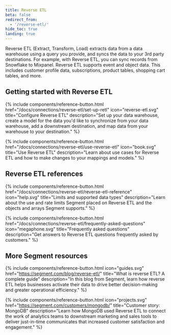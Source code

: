 ```yaml
---
title: Reverse ETL
beta: false
redirect_from:
  - '/reverse-etl/'
hide_toc: true
landing: true
---
```


Reverse ETL (Extract, Transform, Load) extracts data from a data warehouse using a query you provide, and syncs the data to your 3rd party destinations. For example, with Reverse ETL, you can sync records from Snowflake to Mixpanel. Reverse ETL supports event and object data. This includes customer profile data, subscriptions, product tables, shopping cart tables, and more.

## Getting started with Reverse ETL
<div class="double">
  {% include components/reference-button.html
    href="/docs/connections/reverse-etl/set-up-retl"
    icon="reverse-etl.svg"
    title="Configure Reverse ETL"
    description="Set up your data warehouse, create a model for the data you'd like to synchronize from your data warehouse, add a downstream destination, and map data from your warehouse to your destination."
  %}

  {% include components/reference-button.html
    href="/docs/connections/reverse-etl/use-reverse-etl"
    icon="book.svg"
    title="Use Reverse ETL"
    description="Learn about use cases for Reverse ETL and how to make changes to your mappings and models."
  %}
</div>

## Reverse ETL references
<div class="double">
  {% include components/reference-button.html
    href="/docs/connections/reverse-etl/reverse-etl-reference"
    icon="help.svg"
    title="Limits and supported data types"
    description="Learn about the use and rate limits Segment placed on Reverse ETL and the objects and arrays Segment supports."
  %}

  {% include components/reference-button.html
    href="/docs/connections/reverse-etl/frequently-asked-questions"
    icon="megaphone.svg"
    title="Frequently asked questions"
    description="Get answers to Reverse ETL questions frequently asked by customers."
  %}
</div>

## More Segment resources
{% include components/reference-button.html
  icon="guides.svg"
  href="https://segment.com/blog/reverse-etl/"
  title="What is reverse ETL? A complete guide"
  description="In this blog from Segment, learn how reverse ETL helps businesses activate their data to drive better decision-making and greater operational efficiency."
%}

{% include components/reference-button.html
  icon="projects.svg"
  href="https://segment.com/customers/mongodb/"
  title="Customer story: MongoDB"
  description="Learn how MongoDB used Reverse ETL to connect the work of analytics teams to downstream marketing and sales tools to deliver just-in-time communicates that increased customer satisfaction and engagement."
%}